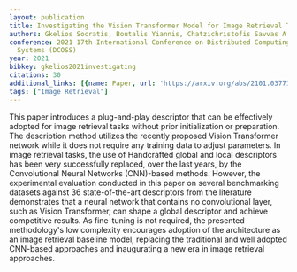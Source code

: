 ```yaml
---
layout: publication
title: Investigating the Vision Transformer Model for Image Retrieval Tasks
authors: Gkelios Socratis, Boutalis Yiannis, Chatzichristofis Savvas A.
conference: 2021 17th International Conference on Distributed Computing in Sensor
  Systems (DCOSS)
year: 2021
bibkey: gkelios2021investigating
citations: 30
additional_links: [{name: Paper, url: 'https://arxiv.org/abs/2101.03771'}]
tags: ["Image Retrieval"]
---
```

This paper introduces a plug-and-play descriptor that can be effectively
adopted for image retrieval tasks without prior initialization or preparation.
The description method utilizes the recently proposed Vision Transformer
network while it does not require any training data to adjust parameters. In
image retrieval tasks, the use of Handcrafted global and local descriptors has
been very successfully replaced, over the last years, by the Convolutional
Neural Networks (CNN)-based methods. However, the experimental evaluation
conducted in this paper on several benchmarking datasets against 36
state-of-the-art descriptors from the literature demonstrates that a neural
network that contains no convolutional layer, such as Vision Transformer, can
shape a global descriptor and achieve competitive results. As fine-tuning is
not required, the presented methodology's low complexity encourages adoption of
the architecture as an image retrieval baseline model, replacing the
traditional and well adopted CNN-based approaches and inaugurating a new era in
image retrieval approaches.